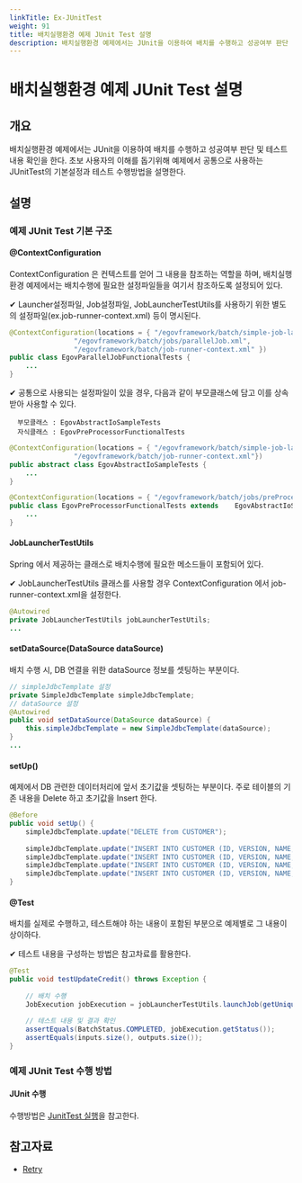 ```yaml
---
linkTitle: Ex-JUnitTest
weight: 91
title: 배치실행환경 예제 JUnit Test 설명
description: 배치실행환경 예제에서는 JUnit을 이용하여 배치를 수행하고 성공여부 판단 및 테스트 내용 확인을 한다. 초보 사용자의 이해를 돕기위해 예제에서 공통으로 사용하는 JUnitTest의 기본설정과 테스트 수행방법을 설명한다.
---
```

# 배치실행환경 예제 JUnit Test 설명

## 개요
배치실행환경 예제에서는 JUnit을 이용하여 배치를 수행하고 성공여부 판단 및 테스트 내용 확인을 한다. 초보 사용자의 이해를 돕기위해 예제에서 공통으로 사용하는 JUnitTest의 기본설정과 테스트 수행방법을 설명한다.

## 설명
### 예제 JUnit Test 기본 구조
#### @ContextConfiguration

ContextConfiguration 은 컨텍스트를 얻어 그 내용을 참조하는 역할을 하며, 배치실행환경 예제에서는 배치수행에 필요한 설정파일들을 여기서 참조하도록 설정되어 있다.

✔ Launcher설정파일, Job설정파일, JobLauncherTestUtils를 사용하기 위한 별도의 설정파일(ex.job-runner-context.xml) 등이 명시된다.

```java
@ContextConfiguration(locations = { "/egovframework/batch/simple-job-launcher-context.xml", 
				"/egovframework/batch/jobs/parallelJob.xml",
				"/egovframework/batch/job-runner-context.xml" })
public class EgovParallelJobFunctionalTests {
	...
}
```

✔ 공통으로 사용되는 설정파일이 있을 경우, 다음과 같이 부모클래스에 담고 이를 상속받아 사용할 수 있다.

```
  부모클래스 : EgovAbstractIoSampleTests
  자식클래스 : EgovPreProcessorFunctionalTests
```

```java
@ContextConfiguration(locations = { "/egovframework/batch/simple-job-launcher-context.xml",
				"/egovframework/batch/job-runner-context.xml"})
public abstract class EgovAbstractIoSampleTests {
	...
}
```

```java
@ContextConfiguration(locations = { "/egovframework/batch/jobs/preProcessorJob.xml" })
public class EgovPreProcessorFunctionalTests extends 	EgovAbstractIoSampleTests {
	...
}
```

#### JobLauncherTestUtils
Spring 에서 제공하는 클래스로 배치수행에 필요한 메소드들이 포함되어 있다.

✔ JobLauncherTestUtils 클래스를 사용할 경우 ContextConfiguration 에서 job-runner-context.xml을 설정한다.

```java
@Autowired
private JobLauncherTestUtils jobLauncherTestUtils;
...
```

#### setDataSource(DataSource dataSource)
배치 수행 시, DB 연결을 위한 dataSource 정보를 셋팅하는 부분이다.

```java
// simpleJdbcTemplate 설정
private SimpleJdbcTemplate simpleJdbcTemplate;
// dataSource 설정
@Autowired
public void setDataSource(DataSource dataSource) {
	this.simpleJdbcTemplate = new SimpleJdbcTemplate(dataSource);
}
...
```

#### setUp()
예제에서 DB 관련한 데이터처리에 앞서 초기값을 셋팅하는 부분이다. 주로 테이블의 기존 내용을 Delete 하고 초기값을 Insert 한다.

```java
@Before
public void setUp() {
	simpleJdbcTemplate.update("DELETE from CUSTOMER");
 
	simpleJdbcTemplate.update("INSERT INTO CUSTOMER (ID, VERSION, NAME, CREDIT) VALUES  (1, 0, 'customer1', 100000)");
	simpleJdbcTemplate.update("INSERT INTO CUSTOMER (ID, VERSION, NAME, CREDIT) VALUES  (2, 0, 'customer2', 100000)");
	simpleJdbcTemplate.update("INSERT INTO CUSTOMER (ID, VERSION, NAME, CREDIT) VALUES  (3, 0, 'customer3', 100000)");
	simpleJdbcTemplate.update("INSERT INTO CUSTOMER (ID, VERSION, NAME, CREDIT) VALUES  (4, 0, 'customer4', 100000)");
}
```

#### @Test
배치를 실제로 수행하고, 테스트해야 하는 내용이 포함된 부분으로 예제별로 그 내용이 상이하다.

✔ 테스트 내용을 구성하는 방법은 참고차료를 활용한다.

```java
@Test
public void testUpdateCredit() throws Exception {
 
	// 배치 수행
	JobExecution jobExecution = jobLauncherTestUtils.launchJob(getUniqueJobParameters());
 
	// 테스트 내용 및 결과 확인
	assertEquals(BatchStatus.COMPLETED, jobExecution.getStatus());
	assertEquals(inputs.size(), outputs.size());
}
```

### 예제 JUnit Test 수행 방법
#### JUnit 수행
수행방법은 [JunitTest 실행](https://www.egovframe.go.kr/wiki/doku.php?id=egovframework:dev2:tst:test_case)을 참고한다.

## 참고자료
- [Retry](./batch-core-skip_repeat_retry.md)